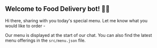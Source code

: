 ## Welcome to Food Delivery bot! 🚀🤖
Hi there, sharing with you today's special menu. Let me know what you would like to order -

Our menu is displayed at the start of our chat. You can also find the latest menu offerings in the `src/menu.json` file.
